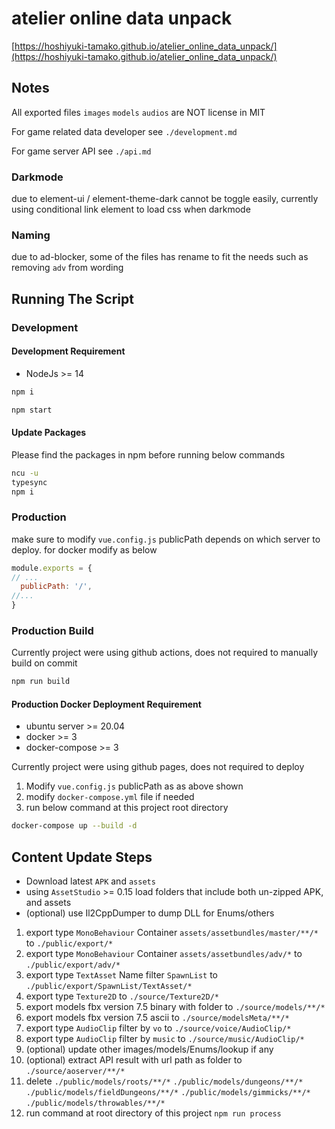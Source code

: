 # atelier online data unpack

[https://hoshiyuki-tamako.github.io/atelier_online_data_unpack/](https://hoshiyuki-tamako.github.io/atelier_online_data_unpack/)

## Notes

All exported files `images` `models` `audios` are NOT license in MIT

For game related data developer see `./development.md`

For game server API see `./api.md`

### Darkmode

due to element-ui / element-theme-dark cannot be toggle easily, currently using conditional link element to load css when darkmode

### Naming

due to ad-blocker, some of the files has rename to fit the needs such as removing `adv` from wording

## Running The Script

### Development

#### Development Requirement

- NodeJs >= 14

```bash
npm i
```

```bash
npm start
```

#### Update Packages

Please find the packages in npm before running below commands

```bash
ncu -u
typesync
npm i
```

### Production

make sure to modify `vue.config.js` publicPath depends on which server to deploy. for docker modify as below

```js
module.exports = {
// ...
  publicPath: '/',
//...
}
```

### Production Build

Currently project were using github actions, does not required to manually build on commit

```bash
npm run build
```

#### Production Docker Deployment Requirement

- ubuntu server >= 20.04
- docker >= 3
- docker-compose >= 3

Currently project were using github pages, does not required to deploy

1. Modify `vue.config.js` publicPath as as above shown
2. modify `docker-compose.yml` file if needed
3. run below command at this project root directory

```bash
docker-compose up --build -d
```

## Content Update Steps

- Download latest `APK` and `assets`
- using `AssetStudio` >= 0.15 load folders that include both un-zipped APK, and assets
- (optional) use Il2CppDumper to dump DLL for Enums/others

1. export type `MonoBehaviour` Container `assets/assetbundles/master/**/*` to `./public/export/*`
2. export type `MonoBehaviour` Container `assets/assetbundles/adv/*` to `./public/export/adv/*`
3. export type `TextAsset` Name filter `SpawnList` to `./public/export/SpawnList/TextAsset/*`
4. export type `Texture2D` to `./source/Texture2D/*`
5. export models fbx version 7.5 binary with folder to `./source/models/**/*`
6. export models fbx version 7.5 ascii to `./source/modelsMeta/**/*`
7. export type `AudioClip` filter by `vo` to `./source/voice/AudioClip/*`
8. export type `AudioClip` filter by `music` to `./source/music/AudioClip/*`
9. (optional) update other images/models/Enums/lookup if any
10. (optional) extract API result with url path as folder to `./source/aoserver/**/*`
11. delete `./public/models/roots/**/*` `./public/models/dungeons/**/*` `./public/models/fieldDungeons/**/*` `./public/models/gimmicks/**/*` `./public/models/throwables/**/*`
12. run command at root directory of this project `npm run process`
